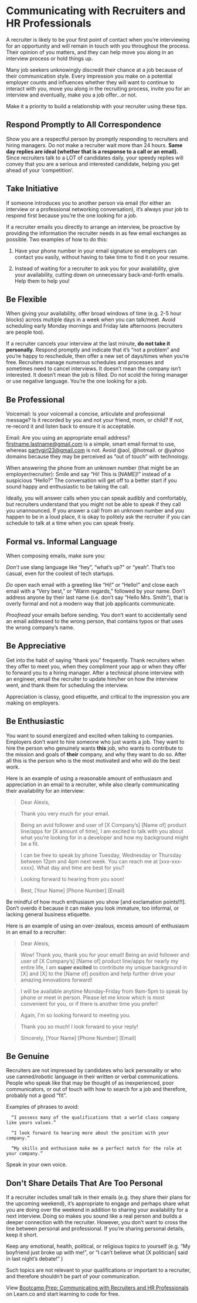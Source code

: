 # Communicating with Recruiters and HR Professionals

A recruiter is likely to be your first point of contact when you’re interviewing for an opportunity and will remain in touch with you throughout the process. Their opinion of you matters, and they can help move you along in an interview process or hold things up. 

Many job seekers unknowingly discredit their chance at a job because of their communication style. Every impression you make on a potential employer counts and influences whether they will want to continue to interact with you, move you along in the recruiting process, invite you for an interview and eventually, make you a job offer…or not.

Make it a priority to build a relationship with your recruiter using these tips.

## Respond Promptly to All Correspondence

Show you are a respectful person by promptly responding to recruiters and hiring managers. Do not make a recruiter wait more than 24 hours. **Same day replies are ideal (whether that is a response to a call or an email).** Since recruiters talk to a LOT of candidates daily, your speedy replies will convey that you are a serious and interested candidate, helping you get ahead of your ‘competition’.

## Take Initiative

If someone introduces you to another person via email (for either an interview or a professional networking conversation), it’s always your job to respond first because you’re the one looking for a job.

If a recruiter emails you directly to arrange an interview, be proactive by providing the information the recruiter needs in as few email exchanges as possible. Two examples of how to do this: 

1. Have your phone number in your email signature so employers can contact you easily, without having to take time to find it on your resume.

2. Instead of waiting for a recruiter to ask you for your availability, give your availability, cutting down on unnecessary back-and-forth emails. Help them to help you!

## Be Flexible 

When giving your availability, offer broad windows of time (e.g. 2-5 hour blocks) across multiple days in a week when you can talk/meet. Avoid scheduling early Monday mornings and Friday late afternoons (recruiters are people too).

If a recruiter cancels your interview at the last minute, **do not take it personally.** Respond promptly and indicate that it’s “not a problem” and you’re happy to reschedule, then offer a new set of days/times when you’re free. Recruiters manage numerous schedules and processes and sometimes need to cancel interviews. It doesn’t mean the company isn’t interested. It doesn’t mean the job is filled. Do not scold the hiring manager or use negative language. You’re the one looking for a job.

## Be Professional 

Voicemail: Is your voicemail a concise, articulate and professional message? Is it recorded by you and not your friend, mom, or child? If not, re-record it and listen back to ensure it is acceptable.

Email: Are you using an appropriate email address? firstname.lastname@gmail.com is a simple, smart email format to use, whereas partygirl23@gmail.com is not. Avoid @aol, @hotmail. or @yahoo domains because they may be perceived as “out of touch” with technology. 

When answering the phone from an unknown number (that might be an employer/recruiter): Smile and say “Hi! This is [NAME]!” instead of a suspicious “Hello?” The conversation will get off to a better start if you sound happy and enthusiastic to be taking the call.

Ideally, you will answer calls when you can speak audibly and comfortably, but recruiters understand that you might not be able to speak if they call you unannounced. If you answer a call from an unknown number and you happen to be in a loud place, it is okay to politely ask the recruiter if you can schedule to talk at a time when you can speak freely. 

## Formal vs. Informal Language

When composing emails, make sure you:

*Don’t* use slang language like “hey”, “what’s up?” or “yeah”. That’s too casual, even for the coolest of tech startups. 

*Do* open each email with a greeting like “Hi!” or “Hello!” and close each email with a “Very best,” or “Warm regards,” followed by your name. Don’t address  anyone by their last name (i.e. don’t say “Hello Mrs. Smith”), that is overly formal and not a modern way that job applicants communicate. 

*Proofread* your emails before sending. You don’t want to accidentally send an email addressed to the wrong person, that contains typos or that uses the wrong company’s name. 

## Be Appreciative

Get into the habit of saying “thank you” frequently. Thank recruiters when they offer to meet you, when they compliment your app or when they offer to forward you to a hiring manager. After a technical phone interview with an engineer, email the recruiter to update him/her on how the interview went, and thank them for scheduling the interview.  

Appreciation is classy, good etiquette, and critical to the impression you are making on employers.

## Be Enthusiastic 

You want to sound energized and excited when talking to companies. Employers don’t want to hire someone who just wants a job. They want to hire the person who genuinely wants **this** job, who wants to contribute to the mission and goals of **their** company, and why they want to do so. After all this is the person who is the most motivated and who will do the best work.

Here is an example of using a reasonable amount of enthusiasm and appreciation in an email to a recruiter, while also clearly communicating their availability for an interview:

>Dear Alexis, 

>Thank you very much for your email.

>Being an avid follower and user of [X Company’s] [Name of] product line/apps for [X amount of time], I am excited to talk with you about what you’re looking for in a developer and how my background might be a fit. 

>I can be free to speak by phone Tuesday, Wednesday or Thursday between 12pm and 4pm next week. You can reach me at [xxx-xxx-xxxx]. What day and time are best for you? 

>Looking forward to hearing from you soon!

>Best,
>[Your Name]
>[Phone Number]
>[Email]

Be mindful of how much enthusiasm you show [and exclamation points!!!]. Don’t overdo it because it can make you look immature, too informal, or lacking general business etiquette.

Here is an example of using an over-zealous, excess amount of enthusiasm in an email to a recruiter:

>Dear Alexis, 

>Wow! Thank you, thank you for your email! Being an avid follower and user of [X Company’s] [Name of] product line/apps for nearly my entire life, I am **super excited** to contribute my unique background in [X] and [X] to the [Name of] position and help further drive your amazing innovations forward!

>I will be available anytime Monday-Friday from 9am-5pm to speak by phone or meet in person. Please let me know which is most convenient for you, or if there is another time you prefer! 

>Again, I'm so looking forward to meeting you. 

>Thank you so much! I look forward to your reply!

>Sincerely, 
>[Your Name]
>[Phone Number]
>[Email]

## Be Genuine

Recruiters are not impressed by candidates who lack personality or who use canned/robotic language in their written or verbal communications. People who speak like that may be thought of as inexperienced, poor communicators, or out of touch with how to search for a job and therefore, probably not a good “fit”. 

Examples of phrases to avoid:

      “I possess many of the qualifications that a world class company like yours values.” 

      “I look forward to hearing more about the position with your company.” 

      “My skills and enthusiasm make me a perfect match for the role at your company.”

Speak in your own voice. 

## Don't Share Details That Are Too Personal 

If a recruiter includes small talk in their emails (e.g. they share their plans for the upcoming weekend), it’s appropriate to engage and perhaps share what you are doing over the weekend in addition to sharing your availability for a next interview. Doing so makes you sound like a real person and builds a deeper connection with the recruiter. However, you don’t want to cross the line between personal and professional. If you’re sharing personal details, keep it short.

Keep any emotional, health, political, or religious topics to yourself (e.g. “My boyfriend just broke up with me!”, or “I can’t believe what [X politician] said in last night’s debate!” ) 

Such topics are not relevant to your qualifications or important to a recruiter, and therefore shouldn’t be part of your communication.
<p class='util--hide'>View <a href='https://learn.co/lessons/bootcamp-prep-communicating-with-recruiters-and-hr-professionals'>Bootcamp Prep: Communicating with Recruiters and HR Professionals</a> on Learn.co and start learning to code for free.</p>
